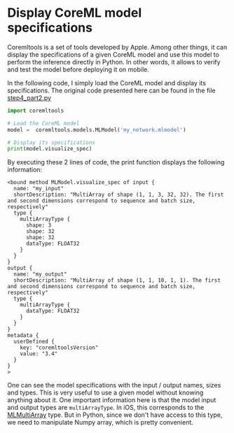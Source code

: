 # Display CoreML model specifications

Coremltools is a set of tools developed by Apple. Among other things, it can display the specifications of a given CoreML model and use this model to perform the inference directly in Python. In other words, it allows to verify and test the model before deploying it on mobile.

In the following code, I simply load the CoreML model and display its specifications. The original code presented here can be found in the file [step4_part2.py](step4_part2.py)


```python
import coremltools

# Load the CoreML model
model =  coremltools.models.MLModel('my_network.mlmodel')

# Display its specifications
print(model.visualize_spec)
```

By executing these 2 lines of code, the print function displays the following information:

```
<bound method MLModel.visualize_spec of input {
  name: "my_input"
  shortDescription: "MultiArray of shape (1, 1, 3, 32, 32). The first and second dimensions correspond to sequence and batch size, respectively"
  type {
    multiArrayType {
      shape: 3
      shape: 32
      shape: 32
      dataType: FLOAT32
    }
  }
}
output {
  name: "my_output"
  shortDescription: "MultiArray of shape (1, 1, 10, 1, 1). The first and second dimensions correspond to sequence and batch size, respectively"
  type {
    multiArrayType {
      dataType: FLOAT32
    }
  }
}
metadata {
  userDefined {
    key: "coremltoolsVersion"
    value: "3.4"
  }
}
>
```

One can see the model specifications with the input / output names, sizes and types. This is very useful to use a given model without knowing anything about it. One important information here is that the model input and output types are `multiArrayType`. In iOS, this corresponds to the [MLMultiArray](https://developer.apple.com/documentation/coreml/mlmultiarray) type. But in Python, since we don't have access to this type, we need to manipulate Numpy array, which is pretty convenient.